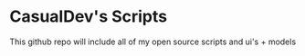 # CasualDev's Scripts

This github repo will include all of my open source scripts and ui's + models

